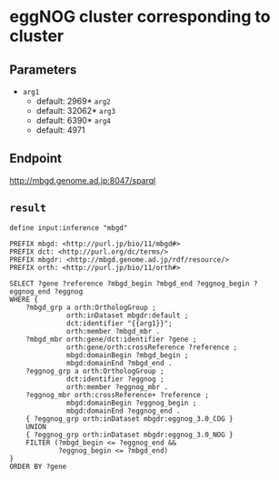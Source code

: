 # eggNOG cluster corresponding to cluster

## Parameters
* `arg1`
  * default: 2969* `arg2`
  * default: 32062* `arg3`
  * default: 6390* `arg4`
  * default: 4971

## Endpoint
http://mbgd.genome.ad.jp:8047/sparql

## `result`

```sparql
define input:inference "mbgd"

PREFIX mbgd: <http://purl.jp/bio/11/mbgd#>
PREFIX dct: <http://purl.org/dc/terms/>
PREFIX mbgdr: <http://mbgd.genome.ad.jp/rdf/resource/>
PREFIX orth: <http://purl.jp/bio/11/orth#>

SELECT ?gene ?reference ?mbgd_begin ?mbgd_end ?eggnog_begin ?eggnog_end ?eggnog
WHERE {
    ?mbgd_grp a orth:OrthologGroup ;
              orth:inDataset mbgdr:default ;
              dct:identifier "{{arg1}}";
              orth:member ?mbgd_mbr .
    ?mbgd_mbr orth:gene/dct:identifier ?gene ;
              orth:gene/orth:crossReference ?reference ;
              mbgd:domainBegin ?mbgd_begin ;
              mbgd:domainEnd ?mbgd_end .
    ?eggnog_grp a orth:OrthologGroup ;
              dct:identifier ?eggnog ;
              orth:member ?eggnog_mbr .
    ?eggnog_mbr orth:crossReference+ ?reference ;
              mbgd:domainBegin ?eggnog_begin ;
              mbgd:domainEnd ?eggnog_end .
    { ?eggnog_grp orth:inDataset mbgdr:eggnog_3.0_COG }
    UNION
    { ?eggnog_grp orth:inDataset mbgdr:eggnog_3.0_NOG }
    FILTER (?mbgd_begin <= ?eggnog_end &&
            ?eggnog_begin <= ?mbgd_end)
}
ORDER BY ?gene


```
